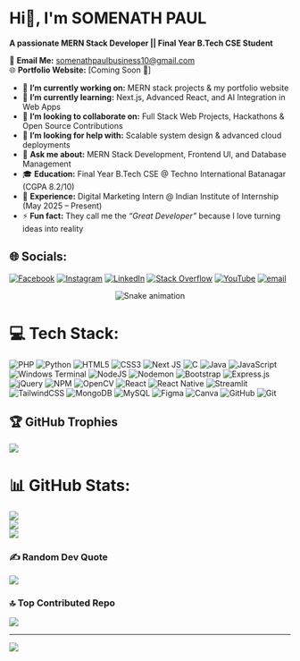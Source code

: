 # Hi👋, I'm SOMENATH PAUL  
**A passionate MERN Stack Developer || Final Year B.Tech CSE Student**

📧 **Email Me:** somenathpaulbusiness10@gmail.com  
🌐 **Portfolio Website:** [Coming Soon 🚀]  

- 🔭 **I’m currently working on:** MERN stack projects & my portfolio website  
- 🌱 **I’m currently learning:** Next.js, Advanced React, and AI Integration in Web Apps  
- 👯 **I’m looking to collaborate on:** Full Stack Web Projects, Hackathons & Open Source Contributions  
- 🤔 **I’m looking for help with:** Scalable system design & advanced cloud deployments  
- 💬 **Ask me about:** MERN Stack Development, Frontend UI, and Database Management 
- 🎓 **Education:** Final Year B.Tech CSE @ Techno International Batanagar (CGPA 8.2/10)  
- 💼 **Experience:** Digital Marketing Intern @ Indian Institute of Internship (May 2025 – Present)  
- ⚡ **Fun fact:** They call me the *“Great Developer”* because I love turning ideas into reality

## 🌐 Socials:
[![Facebook](https://img.shields.io/badge/Facebook-%231877F2.svg?logo=Facebook&logoColor=white)](https://facebook.com/somenath.paul.3344) [![Instagram](https://img.shields.io/badge/Instagram-%23E4405F.svg?logo=Instagram&logoColor=white)](https://instagram.com/somenathpaulofficials) [![LinkedIn](https://img.shields.io/badge/LinkedIn-%230077B5.svg?logo=linkedin&logoColor=white)](https://linkedin.com/in/somenathpaul) [![Stack Overflow](https://img.shields.io/badge/-Stackoverflow-FE7A16?logo=stack-overflow&logoColor=white)](https://stackoverflow.com/users/30896348) [![YouTube](https://img.shields.io/badge/YouTube-%23FF0000.svg?logo=YouTube&logoColor=white)](https://youtube.com/@CreatorPaul) [![email](https://img.shields.io/badge/Email-D14836?logo=gmail&logoColor=white)](mailto:somenathpaulbusiness10@gmail.com) 

<!-- Snake Game Repo View -->

<div align="center">
  <img src="https://profile-readme-generator.com/assets/snake.svg" alt="Snake animation" />
</div>




# 💻 Tech Stack:
![PHP](https://img.shields.io/badge/php-%23777BB4.svg?style=for-the-badge&logo=php&logoColor=white) ![Python](https://img.shields.io/badge/python-3670A0?style=for-the-badge&logo=python&logoColor=ffdd54) ![HTML5](https://img.shields.io/badge/html5-%23E34F26.svg?style=for-the-badge&logo=html5&logoColor=white) ![CSS3](https://img.shields.io/badge/css3-%231572B6.svg?style=for-the-badge&logo=css3&logoColor=white) ![Next JS](https://img.shields.io/badge/Next-black?style=for-the-badge&logo=next.js&logoColor=white) ![C](https://img.shields.io/badge/c-%2300599C.svg?style=for-the-badge&logo=c&logoColor=white) ![Java](https://img.shields.io/badge/java-%23ED8B00.svg?style=for-the-badge&logo=openjdk&logoColor=white) ![JavaScript](https://img.shields.io/badge/javascript-%23323330.svg?style=for-the-badge&logo=javascript&logoColor=%23F7DF1E) ![Windows Terminal](https://img.shields.io/badge/Windows%20Terminal-%234D4D4D.svg?style=for-the-badge&logo=windows-terminal&logoColor=white) ![NodeJS](https://img.shields.io/badge/node.js-6DA55F?style=for-the-badge&logo=node.js&logoColor=white) ![Nodemon](https://img.shields.io/badge/NODEMON-%23323330.svg?style=for-the-badge&logo=nodemon&logoColor=%BBDEAD) ![Bootstrap](https://img.shields.io/badge/bootstrap-%238511FA.svg?style=for-the-badge&logo=bootstrap&logoColor=white) ![Express.js](https://img.shields.io/badge/express.js-%23404d59.svg?style=for-the-badge&logo=express&logoColor=%2361DAFB) ![jQuery](https://img.shields.io/badge/jquery-%230769AD.svg?style=for-the-badge&logo=jquery&logoColor=white) ![NPM](https://img.shields.io/badge/NPM-%23CB3837.svg?style=for-the-badge&logo=npm&logoColor=white) ![OpenCV](https://img.shields.io/badge/opencv-%23white.svg?style=for-the-badge&logo=opencv&logoColor=white) ![React](https://img.shields.io/badge/react-%2320232a.svg?style=for-the-badge&logo=react&logoColor=%2361DAFB) ![React Native](https://img.shields.io/badge/react_native-%2320232a.svg?style=for-the-badge&logo=react&logoColor=%2361DAFB) ![Streamlit](https://img.shields.io/badge/Streamlit-%23FE4B4B.svg?style=for-the-badge&logo=streamlit&logoColor=white) ![TailwindCSS](https://img.shields.io/badge/tailwindcss-%2338B2AC.svg?style=for-the-badge&logo=tailwind-css&logoColor=white) ![MongoDB](https://img.shields.io/badge/MongoDB-%234ea94b.svg?style=for-the-badge&logo=mongodb&logoColor=white) ![MySQL](https://img.shields.io/badge/mysql-4479A1.svg?style=for-the-badge&logo=mysql&logoColor=white) ![Figma](https://img.shields.io/badge/figma-%23F24E1E.svg?style=for-the-badge&logo=figma&logoColor=white) ![Canva](https://img.shields.io/badge/Canva-%2300C4CC.svg?style=for-the-badge&logo=Canva&logoColor=white) ![GitHub](https://img.shields.io/badge/github-%23121011.svg?style=for-the-badge&logo=github&logoColor=white) ![Git](https://img.shields.io/badge/git-%23F05033.svg?style=for-the-badge&logo=git&logoColor=white)

## 🏆 GitHub Trophies
![](https://github-profile-trophy.vercel.app/?username=SomenathPaul&theme=radical&no-frame=false&no-bg=true&margin-w=4)


# 📊 GitHub Stats:
![](https://github-readme-stats.vercel.app/api?username=SomenathPaul&theme=catppuccin_mocha&hide_border=false&include_all_commits=true&count_private=false)<br/>
![](https://nirzak-streak-stats.vercel.app/?user=SomenathPaul&theme=catppuccin_mocha&hide_border=false)<br/>
![](https://github-readme-stats.vercel.app/api/top-langs/?username=SomenathPaul&theme=catppuccin_mocha&hide_border=false&include_all_commits=true&count_private=false&layout=compact)



### ✍️ Random Dev Quote
![](https://quotes-github-readme.vercel.app/api?type=horizontal&theme=radical)

### 🔝 Top Contributed Repo
![](https://github-contributor-stats.vercel.app/api?username=SomenathPaul&limit=5&theme=dark&combine_all_yearly_contributions=true)

---
[![](https://visitcount.itsvg.in/api?id=SomenathPaul&icon=0&color=0)](https://visitcount.itsvg.in)

<!-- Proudly created with GPRM ( https://gprm.itsvg.in ) -->
